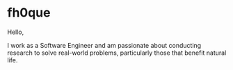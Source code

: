 # fh0que
Hello,

I work as a Software Engineer and am passionate about conducting research to solve real-world problems, particularly those that benefit natural life.
